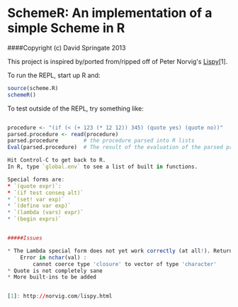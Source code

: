 SchemeR: An implementation of a simple Scheme in R
==================================================

####Copyright (c) David Springate 2013

This project is inspired by/ported from/ripped off of Peter Norvig's [Lispy](http://norvig.com/lis.py)[1].

To run the REPL, start up R and:

```R
source(scheme.R)
schemeR()
```

To test outside of the REPL, try something like:

```R

procedure <- "(if (< (+ 123 (* 12 12)) 345) (quote yes) (quote no))"
parsed.procedure <- read(procedure)
parsed.procedure        # the procedure parsed into R lists
Eval(parsed.procedure)  # The result of the evaluation of the parsed procedure

Hit Control-C to get back to R.
In R, type `global.env` to see a list of built in functions.

Special forms are:
* `(quote expr)`: 
* `(if test conseq alt)`
* `(set! var exp)`
* `(define var exp)`
* `(lambda (vars) expr)`
* `(begin exprs)`


#####Issues

* The Lambda special form does not yet work correctly (at all!). Returns error:
    Error in nchar(val) : 
        cannot coerce type 'closure' to vector of type 'character'
* Quote is not completely sane
* More built-ins to be added


[1]: http://norvig.com/lispy.html

